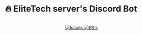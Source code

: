 # 🔥 **EliteTech server's Discord Bot**

<p align="center">
  <br>
  <a href="https://github.com/Josee9988/project-template/issues">
    <img src="https://img.shields.io/github/issues/ShyVictor/elitetech-discord-app?color=0088ff&style=for-the-badge&logo=github" alt="Issues"/>
  </a>
  
  <a href="https://github.com/josee9988/project-template/pulls">
    <img src="https://img.shields.io/github/issues-pr/ShyVictor/elitetech-discord-app?color=0088ff&style=for-the-badge&logo=github" alt="PR's"/>
  </a>
</p>
